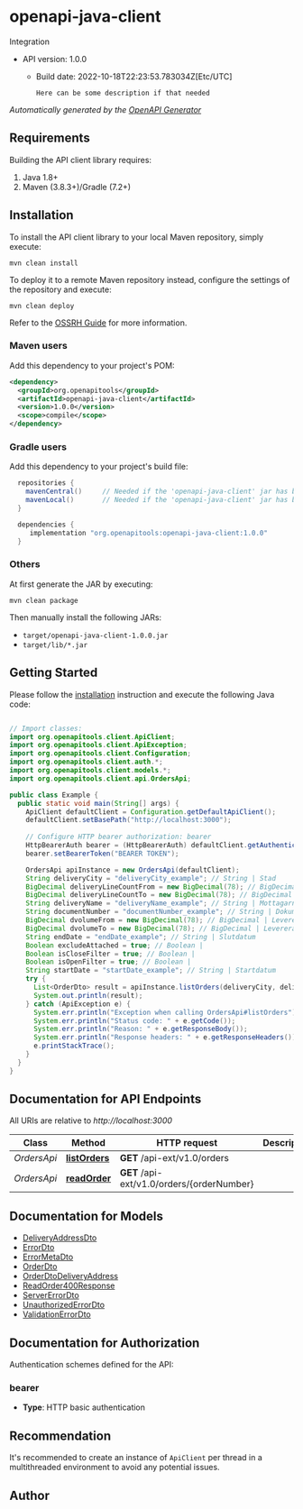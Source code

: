 # openapi-java-client

Integration
- API version: 1.0.0
  - Build date: 2022-10-18T22:23:53.783034Z[Etc/UTC]


        Here can be some description if that needed
    


*Automatically generated by the [OpenAPI Generator](https://openapi-generator.tech)*


## Requirements

Building the API client library requires:
1. Java 1.8+
2. Maven (3.8.3+)/Gradle (7.2+)

## Installation

To install the API client library to your local Maven repository, simply execute:

```shell
mvn clean install
```

To deploy it to a remote Maven repository instead, configure the settings of the repository and execute:

```shell
mvn clean deploy
```

Refer to the [OSSRH Guide](http://central.sonatype.org/pages/ossrh-guide.html) for more information.

### Maven users

Add this dependency to your project's POM:

```xml
<dependency>
  <groupId>org.openapitools</groupId>
  <artifactId>openapi-java-client</artifactId>
  <version>1.0.0</version>
  <scope>compile</scope>
</dependency>
```

### Gradle users

Add this dependency to your project's build file:

```groovy
  repositories {
    mavenCentral()     // Needed if the 'openapi-java-client' jar has been published to maven central.
    mavenLocal()       // Needed if the 'openapi-java-client' jar has been published to the local maven repo.
  }

  dependencies {
     implementation "org.openapitools:openapi-java-client:1.0.0"
  }
```

### Others

At first generate the JAR by executing:

```shell
mvn clean package
```

Then manually install the following JARs:

* `target/openapi-java-client-1.0.0.jar`
* `target/lib/*.jar`

## Getting Started

Please follow the [installation](#installation) instruction and execute the following Java code:

```java

// Import classes:
import org.openapitools.client.ApiClient;
import org.openapitools.client.ApiException;
import org.openapitools.client.Configuration;
import org.openapitools.client.auth.*;
import org.openapitools.client.models.*;
import org.openapitools.client.api.OrdersApi;

public class Example {
  public static void main(String[] args) {
    ApiClient defaultClient = Configuration.getDefaultApiClient();
    defaultClient.setBasePath("http://localhost:3000");
    
    // Configure HTTP bearer authorization: bearer
    HttpBearerAuth bearer = (HttpBearerAuth) defaultClient.getAuthentication("bearer");
    bearer.setBearerToken("BEARER TOKEN");

    OrdersApi apiInstance = new OrdersApi(defaultClient);
    String deliveryCity = "deliveryCity_example"; // String | Stad
    BigDecimal deliveryLineCountFrom = new BigDecimal(78); // BigDecimal | 
    BigDecimal deliveryLineCountTo = new BigDecimal(78); // BigDecimal | 
    String deliveryName = "deliveryName_example"; // String | Mottagarnamn
    String documentNumber = "documentNumber_example"; // String | Dokumentnummer
    BigDecimal dvolumeFrom = new BigDecimal(78); // BigDecimal | Levererad volym från
    BigDecimal dvolumeTo = new BigDecimal(78); // BigDecimal | Levererad volym till
    String endDate = "endDate_example"; // String | Slutdatum
    Boolean excludeAttached = true; // Boolean | 
    Boolean isCloseFilter = true; // Boolean | 
    Boolean isOpenFilter = true; // Boolean | 
    String startDate = "startDate_example"; // String | Startdatum
    try {
      List<OrderDto> result = apiInstance.listOrders(deliveryCity, deliveryLineCountFrom, deliveryLineCountTo, deliveryName, documentNumber, dvolumeFrom, dvolumeTo, endDate, excludeAttached, isCloseFilter, isOpenFilter, startDate);
      System.out.println(result);
    } catch (ApiException e) {
      System.err.println("Exception when calling OrdersApi#listOrders");
      System.err.println("Status code: " + e.getCode());
      System.err.println("Reason: " + e.getResponseBody());
      System.err.println("Response headers: " + e.getResponseHeaders());
      e.printStackTrace();
    }
  }
}

```

## Documentation for API Endpoints

All URIs are relative to *http://localhost:3000*

Class | Method | HTTP request | Description
------------ | ------------- | ------------- | -------------
*OrdersApi* | [**listOrders**](docs/OrdersApi.md#listOrders) | **GET** /api-ext/v1.0/orders | 
*OrdersApi* | [**readOrder**](docs/OrdersApi.md#readOrder) | **GET** /api-ext/v1.0/orders/{orderNumber} | 


## Documentation for Models

 - [DeliveryAddressDto](docs/DeliveryAddressDto.md)
 - [ErrorDto](docs/ErrorDto.md)
 - [ErrorMetaDto](docs/ErrorMetaDto.md)
 - [OrderDto](docs/OrderDto.md)
 - [OrderDtoDeliveryAddress](docs/OrderDtoDeliveryAddress.md)
 - [ReadOrder400Response](docs/ReadOrder400Response.md)
 - [ServerErrorDto](docs/ServerErrorDto.md)
 - [UnauthorizedErrorDto](docs/UnauthorizedErrorDto.md)
 - [ValidationErrorDto](docs/ValidationErrorDto.md)


## Documentation for Authorization

Authentication schemes defined for the API:
### bearer

- **Type**: HTTP basic authentication


## Recommendation

It's recommended to create an instance of `ApiClient` per thread in a multithreaded environment to avoid any potential issues.

## Author



